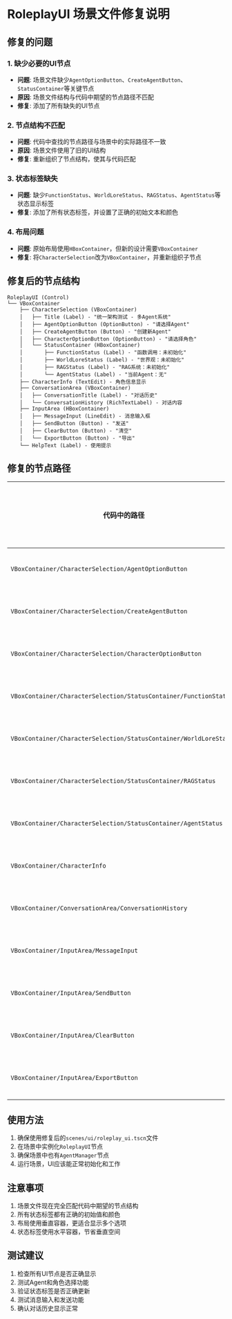 # RoleplayUI 场景文件修复说明

## 修复的问题

### 1. 缺少必要的UI节点
- **问题**: 场景文件缺少`AgentOptionButton`、`CreateAgentButton`、`StatusContainer`等关键节点
- **原因**: 场景文件结构与代码中期望的节点路径不匹配
- **修复**: 添加了所有缺失的UI节点

### 2. 节点结构不匹配
- **问题**: 代码中查找的节点路径与场景中的实际路径不一致
- **原因**: 场景文件使用了旧的UI结构
- **修复**: 重新组织了节点结构，使其与代码匹配

### 3. 状态标签缺失
- **问题**: 缺少`FunctionStatus`、`WorldLoreStatus`、`RAGStatus`、`AgentStatus`等状态显示标签
- **修复**: 添加了所有状态标签，并设置了正确的初始文本和颜色

### 4. 布局问题
- **问题**: 原始布局使用`HBoxContainer`，但新的设计需要`VBoxContainer`
- **修复**: 将`CharacterSelection`改为`VBoxContainer`，并重新组织子节点

## 修复后的节点结构

```
RoleplayUI (Control)
└── VBoxContainer
    ├── CharacterSelection (VBoxContainer)
    │   ├── Title (Label) - "统一架构测试 - 多Agent系统"
    │   ├── AgentOptionButton (OptionButton) - "请选择Agent"
    │   ├── CreateAgentButton (Button) - "创建新Agent"
    │   ├── CharacterOptionButton (OptionButton) - "请选择角色"
    │   └── StatusContainer (HBoxContainer)
    │       ├── FunctionStatus (Label) - "函数调用：未初始化"
    │       ├── WorldLoreStatus (Label) - "世界观：未初始化"
    │       ├── RAGStatus (Label) - "RAG系统：未初始化"
    │       └── AgentStatus (Label) - "当前Agent：无"
    ├── CharacterInfo (TextEdit) - 角色信息显示
    ├── ConversationArea (VBoxContainer)
    │   ├── ConversationTitle (Label) - "对话历史"
    │   └── ConversationHistory (RichTextLabel) - 对话内容
    ├── InputArea (HBoxContainer)
    │   ├── MessageInput (LineEdit) - 消息输入框
    │   ├── SendButton (Button) - "发送"
    │   ├── ClearButton (Button) - "清空"
    │   └── ExportButton (Button) - "导出"
    └── HelpText (Label) - 使用提示
```

## 修复的节点路径

| 代码中的路径 | 修复后的节点 |
|-------------|-------------|
| `VBoxContainer/CharacterSelection/AgentOptionButton` | ✅ 已添加 |
| `VBoxContainer/CharacterSelection/CreateAgentButton` | ✅ 已添加 |
| `VBoxContainer/CharacterSelection/CharacterOptionButton` | ✅ 已添加 |
| `VBoxContainer/CharacterSelection/StatusContainer/FunctionStatus` | ✅ 已添加 |
| `VBoxContainer/CharacterSelection/StatusContainer/WorldLoreStatus` | ✅ 已添加 |
| `VBoxContainer/CharacterSelection/StatusContainer/RAGStatus` | ✅ 已添加 |
| `VBoxContainer/CharacterSelection/StatusContainer/AgentStatus` | ✅ 已添加 |
| `VBoxContainer/CharacterInfo` | ✅ 已修复 |
| `VBoxContainer/ConversationArea/ConversationHistory` | ✅ 已修复 |
| `VBoxContainer/InputArea/MessageInput` | ✅ 已修复 |
| `VBoxContainer/InputArea/SendButton` | ✅ 已修复 |
| `VBoxContainer/InputArea/ClearButton` | ✅ 已修复 |
| `VBoxContainer/InputArea/ExportButton` | ✅ 已修复 |

## 使用方法

1. 确保使用修复后的`scenes/ui/roleplay_ui.tscn`文件
2. 在场景中实例化`RoleplayUI`节点
3. 确保场景中也有`AgentManager`节点
4. 运行场景，UI应该能正常初始化和工作

## 注意事项

1. 场景文件现在完全匹配代码中期望的节点结构
2. 所有状态标签都有正确的初始值和颜色
3. 布局使用垂直容器，更适合显示多个选项
4. 状态标签使用水平容器，节省垂直空间

## 测试建议

1. 检查所有UI节点是否正确显示
2. 测试Agent和角色选择功能
3. 验证状态标签是否正确更新
4. 测试消息输入和发送功能
5. 确认对话历史显示正常
